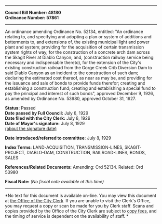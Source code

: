 * * * * *  
  
**Council Bill Number: [](#h0)[](#h2)48180**   
**Ordinance Number: 57861**  
  
* * * * *  
  
An ordinance amending Ordinance No. 52134, entitled: "An ordinance relating to, and specifying and adopting a plan or system of additions and betterments to, and extensions of, the existing municipal light and power plant and system; providing for the acquisition of certain transmission system rights of way, for the construction of a concrete arch dam across the Skagit River at Diablo Canyon, and, (construction railway service being necessary and indispensable thereto), for the extension of the City's existing construction railroad from the Gorge Creek Crib Diversion Dam to said Diablo Canyon as an incident to the construction of such dam; declaring the estimated cost thereof, as near as may be, and providing for the issuance and sale of bonds to provide funds therefor; creating and establishing a construction fund; creating and establishing a special fund to pay the principal and interest of such bonds", approved December 9, 1926, as amended by Ordinance No. 53980, approved October 31, 1927.  
  
**Status:** Passed   
**Date passed by Full Council:** July 8, 1929   
**Date filed with the City Clerk:** July 8, 1929   
**Date of Mayor's signature:** July 8, 1929   
[(about the signature date)](/~public/approvaldate.htm)   
  
  
**Date introduced/referred to committee:** July 8, 1929   
  
**Index Terms:** LAND-ACQUISITION, TRANSMISSION-LINES, SKAGIT-PROJECT, DIABLO-DAM, CONSTRUCTION, RAILROAD-LINES, BONDS, SALES  
  
**References/Related Documents:** Amending: Ord 52134. Related: Ord 53980  
  
**Fiscal Note:** *(No fiscal note available at this time)*  
  
* * * * *  
  
*No text for this document is available on-line. You may view this document at [the Office of the City Clerk](http://www.seattle.gov/leg/clerk/contactUs.htm). If you are unable to visit the Clerk's Office, you may request a copy or scan be made for you by Clerk staff. Scans and copies provided by the Office of the City Clerk are subject to [copy fees](http://clerk.seattle.gov/~public/clerkfees.htm), and the timing of service is dependent on the availability of staff. *  
  
  
